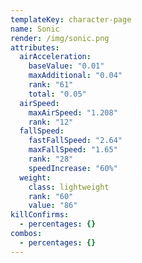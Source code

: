 ```yaml
---
templateKey: character-page
name: Sonic
render: /img/sonic.png
attributes:
  airAcceleration:
    baseValue: "0.01"
    maxAdditional: "0.04"
    rank: "61"
    total: "0.05"
  airSpeed:
    maxAirSpeed: "1.208"
    rank: "12"
  fallSpeed:
    fastFallSpeed: "2.64"
    maxFallSpeed: "1.65"
    rank: "28"
    speedIncrease: "60%"
  weight:
    class: lightweight
    rank: "60"
    value: "86"
killConfirms:
  - percentages: {}
combos:
  - percentages: {}
---
```

